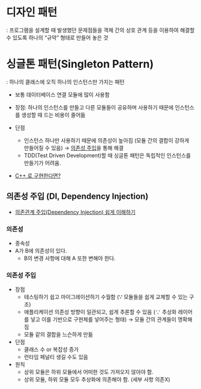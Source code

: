 # 디자인 패턴

: 프로그램을 설계할 때 발생했던 문제점들을 객체 간의 상호 관계 등을 이용하여 해결할 수 있도록 하나의 “규약” 형태로 만들어 놓은 것

# 싱글톤 패턴(Singleton Pattern)

: 하나의 클래스에 오직 하나의 인스턴스만 가지는 패턴

- 보통 데이터베이스 연결 모듈에 많이 사용함
- 장점: 하나의 인스턴스를 만들고 다른 모듈들이 공유하며 사용하기 때문에 인스턴스를 생성할 때 드는 비용이 줄어듦
- 단점
    - 인스턴스 하나만 사용하기 때문에 의존성이 높아짐 (모듈 간의 결합이 강하게 만들어질 수 있음) → [의존성 주입](https://www.notion.so/1-1-1-916cd1ef44ac456d8623939662fcf9e9?pvs=21)을 통해 해결
    - TDD(Test Driven Development)할 때 싱글톤 패턴은 독립적인 인스턴스를 만들기가 어려움.

- [C++ 로 구현한다면?](https://hwan-shell.tistory.com/227)

## 의존성 주입 (DI, Dependency Injection)

- [의존관계 주입(Dependency Injection) 쉽게 이해하기](https://hwan-shell.tistory.com/227)

### 의존성

- 종속성
- A가 B에 의존성이 있다.
    - B의 변경 사항에 대해 A 또한 변해야 한다.

### 의존성 주입

- 장점
    - 테스팅하기 쉽고 마이그레이션하기 수월함 (**∵** 모듈들을 쉽게 교체할 수 있는 구조)
    - 애플리케이션 의존성 방향이 일관되고, 쉽게 추론할 수 있음 (∵ 추상화 레이어를 넣고 이를 기반으로 구현체를 넣어주는 형태) → 모듈 간의 관계들이 명확해짐
    - 모듈 같의 결합을 느슨하게 만듦
- 단점
    - 클래스 수 or 복잡성 증가
    - 런타임 페널티 생길 수도 있음
- 원칙
    - 상위 모듈은 하위 모듈에서 어떠한 것도 가져오지 않아야 함.
    - 상위 모듈, 하위 모듈 모두 추상화에 의존해야 함. (세부 사항 의존X)
